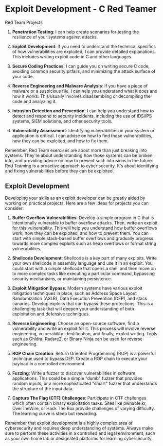 # Exploit Development - C Red Teamer

Red Team Projects
1. **Penetration Testing**: I can help create scenarios for testing the resilience of your systems against attacks.

2. **Exploit Development**: If you need to understand the technical specifics of how vulnerabilities are exploited, I can provide detailed explanations. This includes writing exploit code in C and other languages.

3. **Secure Coding Practices**: I can guide you on writing secure C code, avoiding common security pitfalls, and minimizing the attack surface of your code.

4. **Reverse Engineering and Malware Analysis**: If you have a piece of malware or a suspicious file, I can help you understand what it does and how it works. This usually involves disassembling or decompiling the code and analyzing it.

5. **Intrusion Detection and Prevention**: I can help you understand how to detect and respond to security incidents, including the use of IDS/IPS systems, SIEM solutions, and other security tools.

6. **Vulnerability Assessment**: Identifying vulnerabilities in your system or application is critical. I can advise on how to find these vulnerabilities, how they can be exploited, and how to fix them.

Remember, Red Team exercises are about more than just breaking into systems. They're about understanding how those systems can be broken into, and providing advice on how to prevent such intrusions in the future. Red Teaming is a proactive approach to cyber security. It's about identifying and fixing vulnerabilities before they can be exploited.


## Exploit Development 

Developing your skills as an exploit developer can be greatly aided by working on practical projects. Here are a few ideas for projects you can consider:

1. **Buffer Overflow Vulnerabilities**: Develop a simple program in C that is intentionally vulnerable to buffer overflow attacks. Then, write an exploit for this vulnerability. This will help you understand how buffer overflows work, how they can be exploited, and how to prevent them. You can start with simple stack-based buffer overflows and gradually progress towards more complex exploits such as heap overflows or format string vulnerabilities.

2. **Shellcode Development**: Shellcode is a key part of many exploits. Write your own shellcode in assembly language and use it in an exploit. You could start with a simple shellcode that opens a shell and then move on to more complex tasks like executing a particular command, bypassing security mechanisms, or maintaining persistence.

3. **Exploit Mitigation Bypass**: Modern systems have various exploit mitigation techniques in place, such as Address Space Layout Randomization (ASLR), Data Execution Prevention (DEP), and stack canaries. Develop exploits that can bypass these protections. This is a challenging task that will deepen your understanding of both exploitation and defensive techniques.

4. **Reverse Engineering**: Choose an open-source software, find a vulnerability and write an exploit for it. This process will involve reverse engineering, vulnerability identification, and finally, exploit writing. Tools such as Ghidra, Radare2, or Binary Ninja can be used for reverse engineering.

5. **ROP Chain Creation**: Return Oriented Programming (ROP) is a powerful technique used to bypass DEP. Create a ROP chain to execute your payload in a controlled environment.

6. **Fuzzing**: Write a fuzzer to discover vulnerabilities in software applications. This could be a simple "dumb" fuzzer that provides random inputs, or a more sophisticated "smart" fuzzer that understands the structure of the input data.

7. **Capture The Flag (CTF) Challenges**: Participate in CTF challenges which often contain binary exploitation tasks. Sites like pwnable.kr, OverTheWire, or Hack The Box provide challenges of varying difficulty. The learning curve is steep but rewarding.

Remember that exploit development is a highly complex area of cybersecurity and requires deep understanding of systems. Always make sure to perform these activities in a controlled and legal environment, such as your own home lab or designated platforms for learning cybersecurity.

